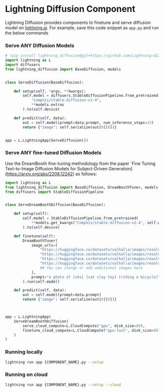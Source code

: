 # Lightning Diffusion Component

Lightning Diffusion provides components to finetune and serve diffusion model on [lightning.ai](https://lightning.ai/). For example, save this code snippet as `app.py` and run the below commands


### Serve ANY Diffusion Models

```python
# !pip install lightning_diffusion@git+https://github.com/Lightning-AI/lightning-diffusion.git
import lightning as L
import diffusers
from lightning_diffusion import BaseDiffusion, models


class ServeDiffusion(BaseDiffusion):

    def setup(self, *args, **kwargs):
        self.model = diffusers.StableDiffusionPipeline.from_pretrained(
            "CompVis/stable-diffusion-v1-4",
            **models.extras
        ).to(self.device)

    def predict(self, data):
        out = self.model(prompt=data.prompt, num_inference_steps=23)
        return {"image": self.serialize(out[0][0])}


app = L.LightningApp(ServeDiffusion())
```

### Serve ANY fine-tuned Diffusion Models

Use the DreamBooth fine-tuning methodology from the paper `Fine Tuning Text-to-Image Diffusion Models for Subject-Driven Generation](https://arxiv.org/abs/2208.12242) as follows:


```python
import lightning as L
from lightning_diffusion import BaseDiffusion, DreamBoothTuner, models
from diffusers import StableDiffusionPipeline


class ServeDreamBoothDiffusion(BaseDiffusion):

    def setup(self):
        self.model = StableDiffusionPipeline.from_pretrained(
            **models.get_kwargs("CompVis/stable-diffusion-v1-4", self.weights_drive),
        ).to(self.device)

    def finetune(self):
        DreamBoothTuner(
            image_urls=[
                "https://huggingface.co/datasets/valhalla/images/resolve/main/2.jpeg",
                "https://huggingface.co/datasets/valhalla/images/resolve/main/3.jpeg",
                "https://huggingface.co/datasets/valhalla/images/resolve/main/5.jpeg",
                "https://huggingface.co/datasets/valhalla/images/resolve/main/6.jpeg",
                ## You can change or add additional images here
            ],
            prompt="a photo of [sks] [cat clay toy] [riding a bicycle]",
        ).run(self.model)

    def predict(self, data):
        out = self.model(prompt=data.prompt)
        return {"image": self.serialize(out[0][0])}



app = L.LightningApp(
    ServeDreamBoothDiffusion(
        serve_cloud_compute=L.CloudCompute("gpu", disk_size=80),
        finetune_cloud_compute=L.CloudCompute("gpu-fast", disk_size=80),
    )
)
```

### Running locally

```bash
lightning run app {COMPONENT_NAME}.py --setup
```

### Running on cloud

```bash
lightning run app {COMPONENT_NAME}.py --setup --cloud
```
